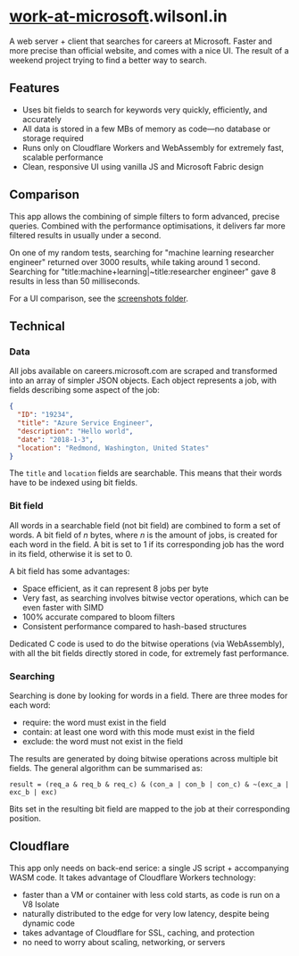 # [work-at-microsoft](https://work-at-microsoft.wilsonl.in/jobs).wilsonl.in

A web server + client that searches for careers at Microsoft.
Faster and more precise than official website, and comes with a nice UI.
The result of a weekend project trying to find a better way to search.

## Features

- Uses bit fields to search for keywords very quickly, efficiently, and accurately
- All data is stored in a few MBs of memory as code&mdash;no database or storage required
- Runs only on Cloudflare Workers and WebAssembly for extremely fast, scalable performance
- Clean, responsive UI using vanilla JS and Microsoft Fabric design

## Comparison

This app allows the combining of simple filters to form advanced, precise queries.
Combined with the performance optimisations, it delivers far more filtered results in usually under a second.

On one of my random tests, searching for "machine learning researcher engineer" returned over 3000 results, while taking around 1 second.
Searching for "title:machine+learning|~title:researcher engineer" gave 8 results in less than 50 milliseconds.

For a UI comparison, see the [screenshots folder](screenshots).

## Technical

### Data

All jobs available on careers.microsoft.com are scraped and transformed into an array of simpler JSON objects.
Each object represents a job, with fields describing some aspect of the job:

```json
{
  "ID": "19234",
  "title": "Azure Service Engineer",
  "description": "Hello world",
  "date": "2018-1-3",
  "location": "Redmond, Washington, United States"
}
```

The `title` and `location` fields are searchable. This means that their words have to be indexed using bit fields.

### Bit field

All words in a searchable field (not bit field) are combined to form a set of words.
A bit field of *n* bytes, where *n* is the amount of jobs, is created for each word in the field.
A bit is set to 1 if its corresponding job has the word in its field, otherwise it is set to 0.

A bit field has some advantages:

- Space efficient, as it can represent 8 jobs per byte
- Very fast, as searching involves bitwise vector operations, which can be even faster with SIMD
- 100% accurate compared to bloom filters
- Consistent performance compared to hash-based structures

Dedicated C code is used to do the bitwise operations (via WebAssembly),
with all the bit fields directly stored in code,
for extremely fast performance.

### Searching

Searching is done by looking for words in a field.
There are three modes for each word:

- require: the word must exist in the field
- contain: at least one word with this mode must exist in the field
- exclude: the word must not exist in the field

The results are generated by doing bitwise operations across multiple bit fields.
The general algorithm can be summarised as:

```
result = (req_a & req_b & req_c) & (con_a | con_b | con_c) & ~(exc_a | exc_b | exc)
```

Bits set in the resulting bit field are mapped to the job at their corresponding position.

## Cloudflare

This app only needs on back-end serice: a single JS script + accompanying WASM code.
It takes advantage of Cloudflare Workers technology:

- faster than a VM or container with less cold starts, as code is run on a V8 Isolate
- naturally distributed to the edge for very low latency, despite being dynamic code
- takes advantage of Cloudflare for SSL, caching, and protection
- no need to worry about scaling, networking, or servers
